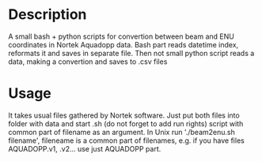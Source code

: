 # Description
A small bash + python scripts for convertion between beam and ENU coordinates in Nortek Aquadopp data.
Bash part reads datetime index, reformats it and saves in separate file. Then not small python script reads a data, making a convertion and saves to .csv files

# Usage
It takes usual files gathered by Nortek software.
Just put both files into folder with data and start .sh (do not forget to add run rights) script with common part of filename as an argument.
In Unix run './beam2enu.sh filename', fileneame is a common part of filenames, e.g. if you have files AQUADOPP.v1, .v2… use just AQUADOPP part.
